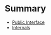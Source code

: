 <!-- Generated by Docile.jl | 2015-09-13T17:45:17 -->

# Summary

  * [Public Interface](public.md)
  * [Internals](internals.md)
